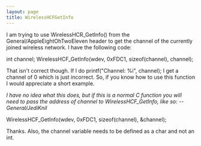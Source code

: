 ```yaml
---
layout: page
title: WirelessHCFGetInfo
---
```




I am trying to use WirelessHCR_GetInfo() from the General/AppleEightOhTwoEleven header to get the channel of the currently joined wireless network. I have the following code:
    
int channel;
WirelessHCF_GetInfo(wdev, 0xFDC1, sizeof(channel), channel);

That isn't correct though. If I do printf("Channel: %i", channel); I get a channel of 0 which is just incorrect. So, if you know how to use this function I would appreciate a short example.

*I have no idea what this does, but if this is a normal C function you will need to pass the address of     channel to     WirelessHCF_GetInfo, like so: --General/JediKnil*
    
WirelessHCF_GetInfo(wdev, 0xFDC1, sizeof(channel), &channel);



Thanks. Also, the channel variable needs to be defined as a char and not an int.
